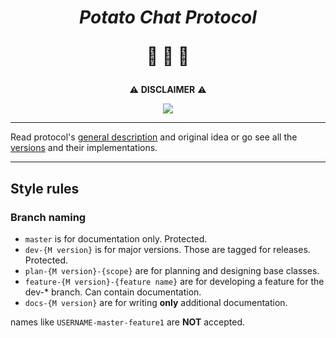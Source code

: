 <center>

<h1> 

***Potato Chat Protocol*** 

:potato: :potato: :potato:

</h1>


:warning: **DISCLAIMER** :warning:

![](https://img.shields.io/badge/That's%20a-School%20Project-important?style=for-the-badge)


</center>

---

Read protocol's [general description](docs/PCP.md) and original idea or go see all the [versions](docs/README.md) and their implementations.

---

## Style rules

### Branch naming
* `master` is for documentation only. Protected.
* `dev-{M version}` is for major versions. Those are tagged for releases. Protected.
* `plan-{M version}-{scope}` are for planning and designing base classes.
* `feature-{M version}-{feature name}` are for developing a feature for the dev-* branch. Can contain documentation.
* `docs-{M version}` are for writing **only** additional documentation.
  
names like `USERNAME-master-feature1` are **NOT** accepted.
